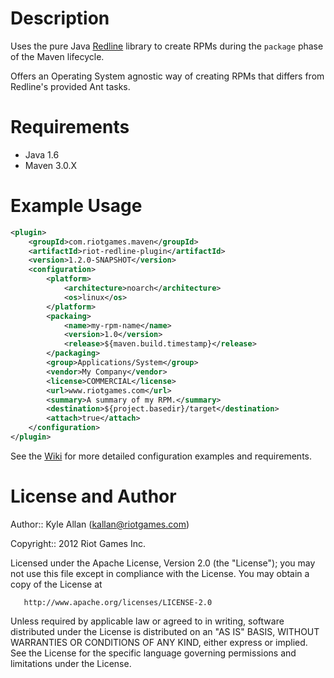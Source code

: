 Description
===========

Uses the pure Java [Redline](http://code.google.com/p/redline-rpm/) library to create RPMs during the `package` phase of the Maven lifecycle.

Offers an Operating System agnostic way of creating RPMs that differs from Redline's provided Ant tasks.

Requirements
============

* Java 1.6
* Maven 3.0.X

Example Usage
=============

```xml
<plugin>
	<groupId>com.riotgames.maven</groupId>
	<artifactId>riot-redline-plugin</artifactId>
	<version>1.2.0-SNAPSHOT</version>
	<configuration>
		<platform>
			<architecture>noarch</architecture>
			<os>linux</os>
		</platform>
		<packaing>
			<name>my-rpm-name</name>
            <version>1.0</version>
            <release>${maven.build.timestamp}</release>
		</packaging>
		<group>Applications/System</group>
		<vendor>My Company</vendor>
		<license>COMMERCIAL</license>
		<url>www.riotgames.com</url>
		<summary>A summary of my RPM.</summary>
		<destination>${project.basedir}/target</destination>
		<attach>true</attach>
	</configuration>
</plugin>
```

See the [Wiki](https://github.com/RiotGames/riot-redline-plugin/wiki) for more detailed configuration examples and requirements.

License and Author
==================

Author:: Kyle Allan (<kallan@riotgames.com>)

Copyright:: 2012 Riot Games Inc.

   Licensed under the Apache License, Version 2.0 (the "License");
   you may not use this file except in compliance with the License.
   You may obtain a copy of the License at

       http://www.apache.org/licenses/LICENSE-2.0

   Unless required by applicable law or agreed to in writing, software
   distributed under the License is distributed on an "AS IS" BASIS,
   WITHOUT WARRANTIES OR CONDITIONS OF ANY KIND, either express or implied.
   See the License for the specific language governing permissions and
   limitations under the License.